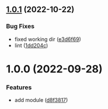## [1.0.1](https://github.com/data-platform-hq/terraform-azurerm-adls-v2/compare/v1.0.0...v1.0.1) (2022-10-22)


### Bug Fixes

* fixed working dir ([e3d6f69](https://github.com/data-platform-hq/terraform-azurerm-adls-v2/commit/e3d6f69e556d66301a29097c30d19706fa8afeb6))
* lint ([1dd204c](https://github.com/data-platform-hq/terraform-azurerm-adls-v2/commit/1dd204c14a19ab767a44e2dfa10eb336d912fd54))

# 1.0.0 (2022-09-28)


### Features

* add module ([d8f3817](https://github.com/data-platform-hq/terraform-azurerm-adls-v2/commit/d8f3817bcbdc99a32513b01e651ce83c9a964cab))
